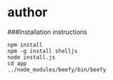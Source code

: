 # author

###Installation instructions

```
npm install
npm -g install shelljs
node install.js
cd app
../node_modules/beefy/bin/beefy
```
